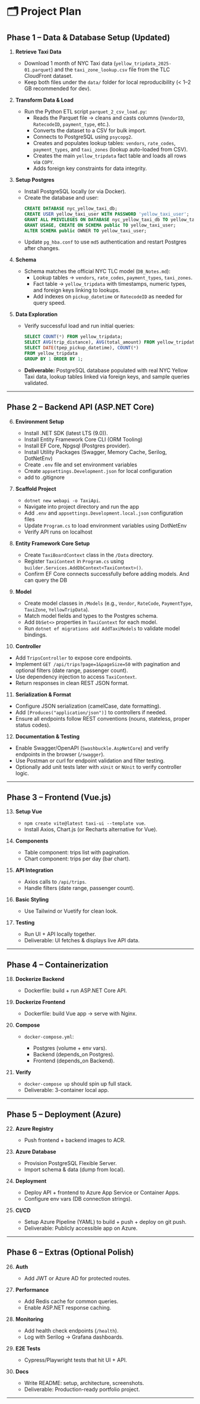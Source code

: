 
# 🗂 Project Plan

## **Phase 1 – Data & Database Setup (Updated)**

1. **Retrieve Taxi Data**
   * Download 1 month of NYC Taxi data (`yellow_tripdata_2025-01.parquet`) and the `taxi_zone_lookup.csv` file from the TLC CloudFront dataset.  
   * Keep both files under the `data/` folder for local reproducibility (< 1–2 GB recommended for dev).

2. **Transform Data & Load**
   * Run the Python ETL script `parquet_2_csv_load.py`:
     * Reads the Parquet file → cleans and casts columns (`VendorID`, `RatecodeID`, `payment_type`, etc.).
     * Converts the dataset to a CSV for bulk import.
     * Connects to PostgreSQL using `psycopg2`.
     * Creates and populates lookup tables: `vendors`, `rate_codes`, `payment_types`, and `taxi_zones` (lookup auto-loaded from CSV).
     * Creates the main `yellow_tripdata` fact table and loads all rows via `COPY`.
     * Adds foreign key constraints for data integrity.

3. **Setup Postgres**
   * Install PostgreSQL locally (or via Docker).  
   * Create the database and user:
     ```sql
     CREATE DATABASE nyc_yellow_taxi_db;
     CREATE USER yellow_taxi_user WITH PASSWORD 'yellow_taxi_user';
     GRANT ALL PRIVILEGES ON DATABASE nyc_yellow_taxi_db TO yellow_taxi_user;
     GRANT USAGE, CREATE ON SCHEMA public TO yellow_taxi_user;
     ALTER SCHEMA public OWNER TO yellow_taxi_user;
     ```
   * Update `pg_hba.conf` to use `md5` authentication and restart Postgres after changes.

4. **Schema**
   * Schema matches the official NYC TLC model (`DB_Notes.md`):  
     * Lookup tables → `vendors`, `rate_codes`, `payment_types`, `taxi_zones`.  
     * Fact table → `yellow_tripdata` with timestamps, numeric types, and foreign keys linking to lookups.  
     * Add indexes on `pickup_datetime` or `RatecodeID` as needed for query speed.

5. **Data Exploration**
   * Verify successful load and run initial queries:
     ```sql
     SELECT COUNT(*) FROM yellow_tripdata;
     SELECT AVG(trip_distance), AVG(total_amount) FROM yellow_tripdata;
     SELECT DATE(tpep_pickup_datetime), COUNT(*) 
     FROM yellow_tripdata 
     GROUP BY 1 ORDER BY 1;
     ```
   * **Deliverable:** PostgreSQL database populated with real NYC Yellow Taxi data, lookup tables linked via foreign keys, and sample queries validated.


---

## **Phase 2 – Backend API (ASP.NET Core)**

6. **Environment Setup**

   * Install .NET SDK (latest LTS (9.0)).
   * Install Entity Framework Core CLI (ORM Tooling)
   * Install EF Core, Npgsql (Postgres provider).
   * Install Utility Packages (Swagger, Memory Cache, Serilog, DotNetEnv) 
   * Create `.env` file and set environment variables 
   * Create `appsettings.Development.json` for local configuration
   * add to .gitignore

7. **Scaffold Project**

   * `dotnet new webapi -o TaxiApi`.
   * Navigate into project directory and run the app 
   * Add `.env` and `appsettings.Development.local.json` configuration files 
   * Update `Program.cs` to load environment variables using DotNetEnv 
   * Verify API runs on localhost

8. **Entity Framework Core Setup**

   * Create `TaxiBoardContext` class in the `/Data` directory.  
   * Register `TaxiContext` in `Program.cs` using `builder.Services.AddDbContext<TaxiContext>()`.   
   * Confirm EF Core connects successfully before adding models. And can query the DB

9. **Model**

   * Create model classes in `/Models` (e.g., `Vendor`, `RateCode`, `PaymentType`, `TaxiZone`, `YellowTripData`).  
   * Match model fields and types to the Postgres schema.  
   * Add `DbSet<>` properties in `TaxiContext` for each model.  
   * Run `dotnet ef migrations add AddTaxiModels` to validate model bindings.

10. **Controller**

   * Add `TripsController` to expose core endpoints.  
   * Implement `GET /api/trips?page=1&pageSize=50` with pagination and optional filters (date range, passenger count).  
   * Use dependency injection to access `TaxiContext`.  
   * Return responses in clean REST JSON format.

11. **Serialization & Format**

   * Configure JSON serialization (camelCase, date formatting).  
   * Add `[Produces("application/json")]` to controllers if needed.  
   * Ensure all endpoints follow REST conventions (nouns, stateless, proper status codes).

12. **Documentation & Testing**

   * Enable Swagger/OpenAPI (`Swashbuckle.AspNetCore`) and verify endpoints in the browser (`/swagger`).  
   * Use Postman or curl for endpoint validation and filter testing.  
   * Optionally add unit tests later with `xUnit` or `NUnit` to verify controller logic.


---

## **Phase 3 – Frontend (Vue.js)**

13. **Setup Vue**

    * `npm create vite@latest taxi-ui --template vue`.
    * Install Axios, Chart.js (or Recharts alternative for Vue).
14. **Components**

    * Table component: trips list with pagination.
    * Chart component: trips per day (bar chart).
15. **API Integration**

    * Axios calls to `/api/trips`.
    * Handle filters (date range, passenger count).
16. **Basic Styling**

    * Use Tailwind or Vuetify for clean look.
17. **Testing**

    * Run UI + API locally together.
    * Deliverable: UI fetches & displays live API data.

---

## **Phase 4 – Containerization**

18. **Dockerize Backend**

    * Dockerfile: build + run ASP.NET Core API.
19. **Dockerize Frontend**

    * Dockerfile: build Vue app → serve with Nginx.
20. **Compose**

    * `docker-compose.yml`:

      * Postgres (volume + env vars).
      * Backend (depends_on Postgres).
      * Frontend (depends_on Backend).
21. **Verify**

    * `docker-compose up` should spin up full stack.
    * Deliverable: 3-container local app.

---

## **Phase 5 – Deployment (Azure)**

22. **Azure Registry**

    * Push frontend + backend images to ACR.
23. **Azure Database**

    * Provision PostgreSQL Flexible Server.
    * Import schema & data (dump from local).
24. **Deployment**

    * Deploy API + frontend to Azure App Service or Container Apps.
    * Configure env vars (DB connection strings).
25. **CI/CD**

    * Setup Azure Pipeline (YAML) to build + push + deploy on git push.
    * Deliverable: Publicly accessible app on Azure.

---

## **Phase 6 – Extras (Optional Polish)**

26. **Auth**

    * Add JWT or Azure AD for protected routes.
27. **Performance**

    * Add Redis cache for common queries.
    * Enable ASP.NET response caching.
28. **Monitoring**

    * Add health check endpoints (`/health`).
    * Log with Serilog → Grafana dashboards.
29. **E2E Tests**

    * Cypress/Playwright tests that hit UI + API.
30. **Docs**

    * Write README: setup, architecture, screenshots.
    * Deliverable: Production-ready portfolio project.

---

